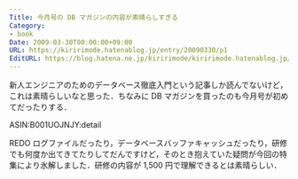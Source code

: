 ```yaml
---
Title: 今月号の DB マガジンの内容が素晴らしすぎる
Category:
- book
Date: 2009-03-30T00:00:00+09:00
URL: https://kiririmode.hatenablog.jp/entry/20090330/p1
EditURL: https://blog.hatena.ne.jp/kiririmode/kiririmode.hatenablog.jp/atom/entry/8454420450078213293
---
```


新人エンジニアのためのデータベース徹底入門という記事しか読んでないけど，これは素晴らしいなと思った．ちなみに DB マガジンを買ったのも今月号が初めてだったりする．

ASIN:B001UOJNJY:detail

REDO ログファイルだったり，データベースバッファキャッシュだったり，研修でも何度か出てきてたりしてだんですけど，そのとき抱えていた疑問が今回の特集により氷解しました．研修の内容が 1,500 円で理解できるとは素晴らしい．
